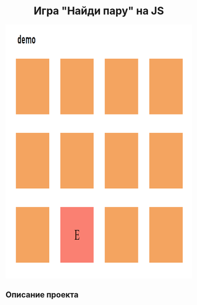 <h1 align="center">Игра "Найди пару" на JS</h1>

<p align="center">
<img src="./Title-image.png" title="memory game" width="838px" height="685px">
</p>

<h2 align="left">Описание проекта</h2>

